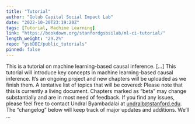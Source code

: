 ```yaml
---
title: "Tutorial"
author: "Golub Capital Social Impact Lab"
date: "2022-10-20T23:19:20Z"
tags: [Tutorial, Machine Learning]
link: "https://bookdown.org/stanfordgsbsilab/ml-ci-tutorial/"
length_weight: "29.2%"
repo: "gsbDBI/public_tutorials"
pinned: false
---
```


This is a tutorial on machine learning-based causal inference. [...] This tutorial will introduce key concepts in machine learning-based causal inference. It’s an ongoing project and new chapters will be uploaded as we finish them. A tentative list of topics that will be covered: Please note that this is currently a living document. Chapters marked as “beta” may change substantially and are in most need of feedback. If you find any issues, please feel free to contact Undral Byambadalai at undralb@stanford.edu. The “changelog” below will keep track of major updates and additions. We’ll ...
